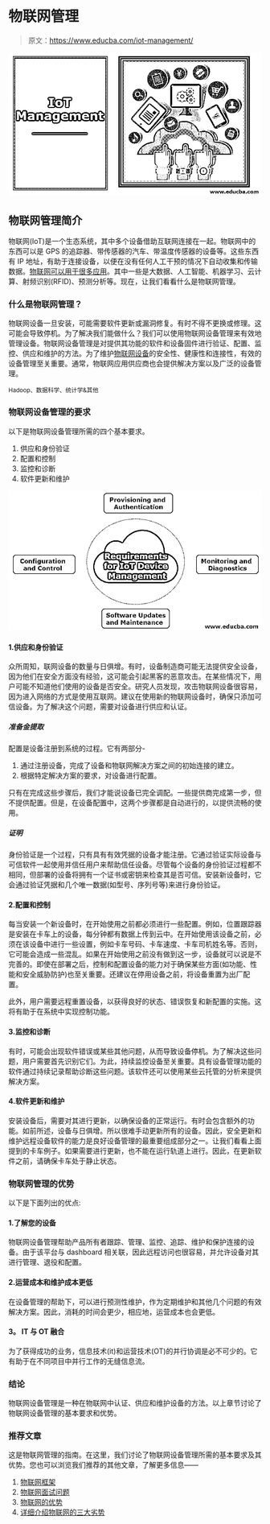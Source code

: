 # 物联网管理

> 原文：<https://www.educba.com/iot-management/>

![IoT Management](img/b594169353d1650893584a8d7cea117b.png)



## 物联网管理简介

物联网(IoT)是一个生态系统，其中多个设备借助互联网连接在一起。物联网中的东西可以是 GPS 的追踪器、带传感器的汽车、带温度传感器的设备等。这些东西有 IP 地址，有助于连接设备，以便在没有任何人工干预的情况下自动收集和传输数据。[物联网可以用于很多应用](https://www.educba.com/uses-of-iot/)。其中一些是大数据、人工智能、机器学习、云计算、射频识别(RFID)、预测分析等。现在，让我们看看什么是物联网管理。

### 什么是物联网管理？

物联网设备一旦安装，可能需要软件更新或漏洞修复。有时不得不更换或修理。这可能会导致停机。为了解决我们能做什么？我们可以使用物联网设备管理来有效地管理设备。物联网设备管理是对提供其功能的软件和设备固件进行验证、配置、监控、供应和维护的方法。为了维护[物联网设备](https://www.educba.com/iot-devices/)的安全性、健康性和连接性，有效的设备管理至关重要。通常，物联网应用供应商也会提供解决方案以及广泛的设备管理。

<small>Hadoop、数据科学、统计学&其他</small>

### 物联网设备管理的要求

以下是物联网设备管理所需的四个基本要求。

1.  供应和身份验证
2.  配置和控制
3.  监控和诊断
4.  软件更新和维护

![Requirements for IoT Device Management](img/49f2bc6cea9ff5249198f17a5cd7d720.png)



#### 1.供应和身份验证

众所周知，联网设备的数量与日俱增。有时，设备制造商可能无法提供安全设备，因为他们在安全方面没有经验，这可能会引起黑客的恶意攻击。在某些情况下，用户可能不知道他们使用的设备是否安全。研究人员发现，攻击物联网设备很容易，因为进入网络的方式是使用互联网。建议在使用新的物联网设备时，确保只添加可信设备。为了解决这个问题，需要对设备进行供应和认证。

##### 准备金提取

配置是设备注册到系统的过程。它有两部分-

1.  通过注册设备，完成了设备和物联网解决方案之间的初始连接的建立。
2.  根据特定解决方案的要求，对设备进行配置。

只有在完成这些步骤后，我们才能说设备已完全调配。一些提供商完成第一步，但不提供配置。但是，在设备配置中，这两个步骤都是自动进行的，以提供流畅的使用。

##### 证明

身份验证是一个过程，只有具有有效凭据的设备才能注册。它通过验证实际设备与可信软件一起使用并信任用户来帮助信任设备。尽管每个设备的身份验证过程都不相同，但部署的设备将拥有一个证书或密钥来检查其是否可信。安装新设备时，它会通过验证凭据和几个唯一数据(如型号、序列号等)来进行身份验证。

#### 2.配置和控制

每当安装一个新设备时，在开始使用之前都必须进行一些配置。例如，位置跟踪器是安装在卡车上的设备，每分钟都有数据上传到云中。在开始使用该设备之前，必须在该设备中进行一些设置，例如卡车号码、卡车速度、卡车司机姓名等。否则，它可能会造成一些混乱。如果在开始使用之前没有做到这一步，设备就可以说是不完善的。即使在部署之后，控制和配置设备的能力对于确保某些方面(如功能、性能和安全威胁防护)也至关重要。还建议在停用设备之前，将设备重置为出厂配置。

此外，用户需要远程重置设备，以获得良好的状态、错误恢复和新配置的实施。这将有助于在系统中实现控制功能。

#### 3.监控和诊断

有时，可能会出现软件错误或某些其他问题，从而导致设备停机。为了解决这些问题，用户需要首先识别它们。为此，持续监控设备至关重要。具有设备管理功能的软件通过持续记录帮助诊断这些问题。该软件还可以使用某些云托管的分析来提供解决方案。

#### 4.软件更新和维护

安装设备后，需要对其进行更新，以确保设备的正常运行。有时会包含额外的功能。如前所述，设备与日俱增。所以很难手动更新所有的设备。因此，安全更新和维护远程设备软件的能力是良好设备管理的最重要组成部分之一。让我们看看上面提到的卡车例子。如果需要进行更新，也不能在运行轨道上进行。因此，在更新软件之前，请确保卡车处于静止状态。

### 物联网管理的优势

以下是下面列出的优点:

#### 1.了解您的设备

物联网设备管理帮助产品所有者跟踪、管理、监控、追踪、维护和保护连接的设备。由于该平台与 dashboard 相关联，因此远程访问也很容易，并允许设备对其进行管理、退役和配置。

#### 2.运营成本和维护成本更低

在设备管理的帮助下，可以进行预测性维护，作为定期维护和其他几个问题的有效解决方案。因此，消耗的时间会更少，相应地，运营成本也会更低。

#### **3。** IT 与 OT 融合

为了获得成功的业务，信息技术(it)和运营技术(OT)的并行协调是必不可少的。它有助于在不同项目中并行工作的无缝信息流。

### 结论

物联网设备管理是一种在物联网中认证、供应和维护设备的方法。以上章节讨论了物联网设备管理的基本要求和优势。

### 推荐文章

这是物联网管理的指南。在这里，我们讨论了物联网设备管理所需的基本要求及其优势。您也可以浏览我们推荐的其他文章，了解更多信息——

1.  [物联网框架](https://www.educba.com/iot-framework/)
2.  [物联网面试问题](https://www.educba.com/iot-interview-questions/)
3.  [物联网的优势](https://www.educba.com/benefits-of-iot/)
4.  [详细介绍物联网的三大劣势](https://www.educba.com/iot-disadvantages/)





